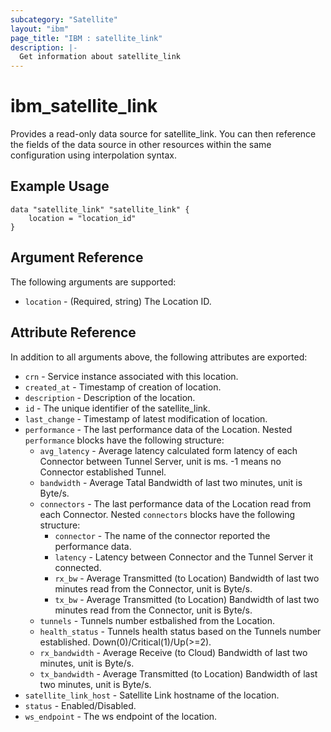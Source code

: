 ```yaml
---
subcategory: "Satellite"
layout: "ibm"
page_title: "IBM : satellite_link"
description: |-
  Get information about satellite_link
---
```


# ibm\_satellite_link

Provides a read-only data source for satellite_link. You can then reference the fields of the data source in other resources within the same configuration using interpolation syntax.

## Example Usage

```hcl
data "satellite_link" "satellite_link" {
	location = "location_id"
}
```

## Argument Reference

The following arguments are supported:

* `location` - (Required, string) The Location ID.

## Attribute Reference

In addition to all arguments above, the following attributes are exported:

* `crn` - Service instance associated with this location.
* `created_at` - Timestamp of creation of location.
* `description` - Description of the location.
* `id` - The unique identifier of the satellite_link.
* `last_change` - Timestamp of latest modification of location.
* `performance` - The last performance data of the Location. Nested `performance` blocks have the following structure:
	* `avg_latency` - Average latency calculated form latency of each Connector between Tunnel Server, unit is ms. -1 means no Connector established Tunnel.
	* `bandwidth` - Average Tatal Bandwidth of last two minutes, unit is Byte/s.
	* `connectors` - The last performance data of the Location read from each Connector. Nested `connectors` blocks have the following structure:
		* `connector` - The name of the connector reported the performance data.
		* `latency` - Latency between Connector and the Tunnel Server it connected.
		* `rx_bw` - Average Transmitted (to Location) Bandwidth of last two minutes read from the Connector, unit is Byte/s.
		* `tx_bw` - Average Transmitted (to Location) Bandwidth of last two minutes read from the Connector, unit is Byte/s.
	* `tunnels` - Tunnels number estbalished from the Location.
	* `health_status` - Tunnels health status based on the Tunnels number established. Down(0)/Critical(1)/Up(>=2).
	* `rx_bandwidth` - Average Receive (to Cloud) Bandwidth of last two minutes, unit is Byte/s.
	* `tx_bandwidth` - Average Transmitted (to Location) Bandwidth of last two minutes, unit is Byte/s.
* `satellite_link_host` - Satellite Link hostname of the location.
* `status` - Enabled/Disabled.	
* `ws_endpoint` - The ws endpoint of the location.		

